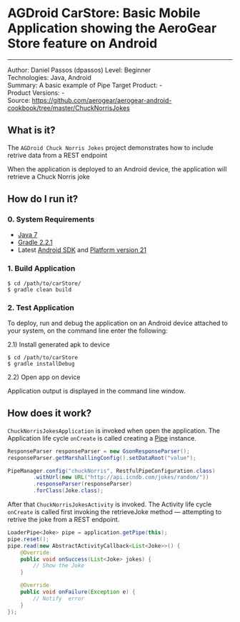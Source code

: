 # AGDroid CarStore: Basic Mobile Application showing the AeroGear Store feature on Android
---------
Author: Daniel Passos (dpassos)
Level: Beginner   
Technologies: Java, Android   
Summary: A basic example of Pipe
Target Product: -   
Product Versions: -   
Source: https://github.com/aerogear/aerogear-android-cookbook/tree/master/ChuckNorrisJokes

## What is it?

The ```AGDroid Chuck Norris Jokes``` project demonstrates how to include retrive data from a REST endpoint

When the application is deployed to an Android device, the application will retrieve a Chuck Norris joke

## How do I run it?

### 0. System Requirements

* [Java 7](http://www.oracle.com/technetwork/java/javase/downloads/index.html)
* [Gradle 2.2.1](http://www.gradle.org/)
* Latest [Android SDK](https://developer.android.com/sdk/index.html) and [Platform version 21](http://developer.android.com/tools/revisions/platforms.html)

### 1. Build Application

```shell
$ cd /path/to/carStore/
$ gradle clean build
```

### 2. Test Application

To deploy, run and debug the application on an Android device attached to your system, on the command line enter the following:

2.1) Install generated apk to device

```shell
$ cd /path/to/carStore
$ gradle installDebug
```

2.2) Open app on device

Application output is displayed in the command line window.

## How does it work?


```ChuckNorrisJokesApplication``` is invoked when open the application. The Application life cycle ```onCreate``` is called creating a [Pipe](https://aerogear.org/docs/guides/aerogear-android/pipe/) instance.

```java
ResponseParser responseParser = new GsonResponseParser();
responseParser.getMarshallingConfig().setDataRoot("value");

PipeManager.config("chuckNorris", RestfulPipeConfiguration.class)
        .withUrl(new URL("http://api.icndb.com/jokes/random/"))
        .responseParser(responseParser)
        .forClass(Joke.class);

```
After that ```ChuckNorrisJokesActivity``` is invoked. The Activity life cycle ```onCreate``` is called first invoking the retrieveJoke method — attempting to retrive the joke from a REST endpoint.

```java
LoaderPipe<Joke> pipe = application.getPipe(this);
pipe.reset();
pipe.read(new AbstractActivityCallback<List<Joke>>() {
    @Override
    public void onSuccess(List<Joke> jokes) {
        // Show the Joke
    }

    @Override
    public void onFailure(Exception e) {
        // Notify  error
    }
});
```
